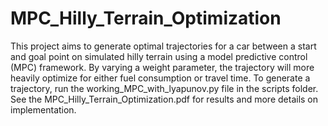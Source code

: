 # MPC_Hilly_Terrain_Optimization

This project aims to generate optimal trajectories for a car between a start and goal point on simulated hilly terrain using a model predictive control (MPC) framework. By varying a weight parameter, the trajectory will more heavily optimize for either fuel consumption or travel time. To generate a trajectory, run the working_MPC_with_lyapunov.py file in the scripts folder. See the MPC_Hilly_Terrain_Optimization.pdf for results and more details on implementation.
